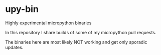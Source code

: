 # upy-bin
Highly experimental micropython binaries

In this repository I share builds of some of my micropython pull requests.

The binaries here are most likely NOT working and get only sporadic updates.
